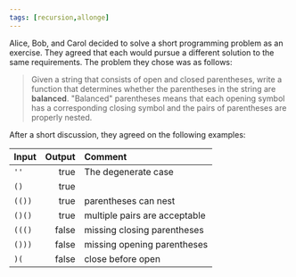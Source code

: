 ```yaml
---
tags: [recursion,allonge]
---
```


Alice, Bob, and Carol decided to solve a short programming problem as an exercise. They agreed that each would pursue a different solution to the same requirements. The problem they chose was as follows:

> Given a string that consists of open and closed parentheses, write a function that determines whether the parentheses in the string are **balanced**. "Balanced" parentheses means that each opening symbol has a corresponding closing symbol and the pairs of parentheses are properly nested.

After a short discussion, they agreed on the following examples:

|Input|Output|Comment|
|:----|-----:|:------|
|`''` |true  |The degenerate case|
|`()` |true  ||
| `(())`|true|parentheses can nest|
|`()()`|true|multiple pairs are acceptable|
|`((()`|false|missing closing parentheses|
|`()))`|false|missing opening parentheses|
|`)(`|false|close before open|
